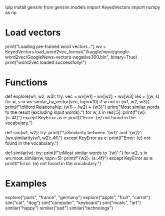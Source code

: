 !pip install gensim
from gensim.models import KeyedVectors
import numpy as np

# Load vectors
print("Loading pre-trained word vectors...")
wv = KeyedVectors.load_word2vec_format("/kaggle/input/google-word2vec/GoogleNews-vectors-negative300.bin", binary=True)
print("word2vec loaded successfully!")

# Functions
def explore(w1, w2, w3):
    try:
        vec = wv[w1] - wv[w2] + wv[w3]
        res = [(w, s) for w, s in wv.similar_by_vector(vec, topn=10) if w not in {w1, w2, w3}]
        print(f"\nWord Relationship: {w1} - {w2} + {w3}")
        print("Most similar words to the result (excluding input words):")
        for w, s in res[:5]: print(f"{w}: {s:.4f}")
    except KeyError as e:
        print(f"Error: {e} not found in the vocabulary.")

def sim(w1, w2):
    try: print(f"\nSimilarity between '{w1}' and '{w2}': {wv.similarity(w1, w2):.4f}")
    except KeyError as e: print(f"Error: {e} not found in the vocabulary.")

def similar(w):
    try:
        print(f"\nMost similar words to '{w}':")
        for w2, s in wv.most_similar(w, topn=5): print(f"{w2}: {s:.4f}")
    except KeyError as e:
        print(f"Error: {e} not found in the vocabulary.")

# Examples
explore("paris", "france", "germany")
explore("apple", "fruit", "carrot")
sim("cat", "dog")
sim("computer", "keyboard")
sim("music", "art")
similar("happy")
similar("sad")
similar("technology")

